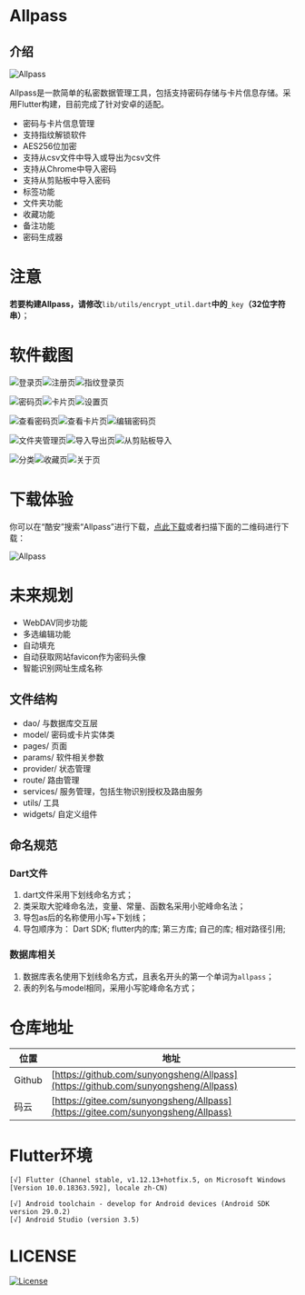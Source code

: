 # Allpass

## 介绍
![Allpass](http://aengus.top/assets/common/allpass-icon.png)

Allpass是一款简单的私密数据管理工具，包括支持密码存储与卡片信息存储。采用Flutter构建，目前完成了针对安卓的适配。

- 密码与卡片信息管理
- 支持指纹解锁软件
- AES256位加密
- 支持从csv文件中导入或导出为csv文件
- 支持从Chrome中导入密码
- 支持从剪贴板中导入密码
- 标签功能
- 文件夹功能
- 收藏功能
- 备注功能
- 密码生成器

# 注意

**若要构建Allpass，请修改**`lib/utils/encrypt_util.dart`**中的**`_key`**（32位字符串）**；

# 软件截图

![登录页](http://aengus.top/assets/screenshots/allpass/login.jpg)![注册页](http://aengus.top/assets/screenshots/allpass/register.jpg)![指纹登录页](http://aengus.top/assets/screenshots/allpass/auth_login.jpg)

![密码页](http://aengus.top/assets/screenshots/allpass/password.jpg)![卡片页](http://aengus.top/assets/screenshots/allpass/card.jpg)![设置页](http://aengus.top/assets/screenshots/allpass/setting.jpg)

![查看密码页](http://aengus.top/assets/screenshots/allpass/view_password.jpg)![查看卡片页](http://aengus.top/assets/screenshots/allpass/view_card.jpg)![编辑密码页](http://aengus.top/assets/screenshots/allpass/edit_password.jpg)

![文件夹管理页](http://aengus.top/assets/screenshots/allpass/manager.jpg)![导入导出页](http://aengus.top/assets/screenshots/allpass/import_export.jpg)![从剪贴板导入](http://aengus.top/assets/screenshots/allpass/import_from_clip.jpg)

![分类](http://aengus.top/assets/screenshots/allpass/classification.jpg)![收藏页](http://aengus.top/assets/screenshots/allpass/fav.jpg)![关于页](http://aengus.top/assets/screenshots/allpass/about.jpg)

# 下载体验

你可以在“酷安”搜索“Allpass”进行下载，[点此下载](https://www.aengus.top/assets/app/Allpass_V1.0.0_signed.apk)或者扫描下面的二维码进行下载：

![Allpass](https://aengus.top/assets/app/allpass_v1.0.0.png)


# 未来规划

- WebDAV同步功能
- 多选编辑功能
- 自动填充
- 自动获取网站favicon作为密码头像
- 智能识别网址生成名称

## 文件结构

- dao/ 与数据库交互层
- model/ 密码或卡片实体类
- pages/ 页面
- params/ 软件相关参数
- provider/ 状态管理
- route/ 路由管理
- services/ 服务管理，包括生物识别授权及路由服务
- utils/ 工具
- widgets/ 自定义组件

## 命名规范

### Dart文件
1. dart文件采用下划线命名方式；
2. 类采取大驼峰命名法，变量、常量、函数名采用小驼峰命名法；
3. 导包as后的名称使用小写+下划线；
4. 导包顺序为：
    Dart SDK; flutter内的库; 第三方库; 自己的库; 相对路径引用;

### 数据库相关
1. 数据库表名使用下划线命名方式，且表名开头的第一个单词为`allpass`；
2. 表的列名与model相同，采用小写驼峰命名方式；

# 仓库地址
| 位置 | 地址                                   |
| ---- | -------------------------------------- |
| Github | [https://github.com/sunyongsheng/Allpass](https://github.com/sunyongsheng/Allpass) |
| 码云 | [https://gitee.com/sunyongsheng/Allpass](https://gitee.com/sunyongsheng/Allpass) |

# Flutter环境
```
[√] Flutter (Channel stable, v1.12.13+hotfix.5, on Microsoft Windows [Version 10.0.18363.592], locale zh-CN)

[√] Android toolchain - develop for Android devices (Android SDK version 29.0.2)
[√] Android Studio (version 3.5)
```

# LICENSE
[![License](https://img.shields.io/badge/license-Apache%202-green.svg)](https://www.apache.org/licenses/LICENSE-2.0)